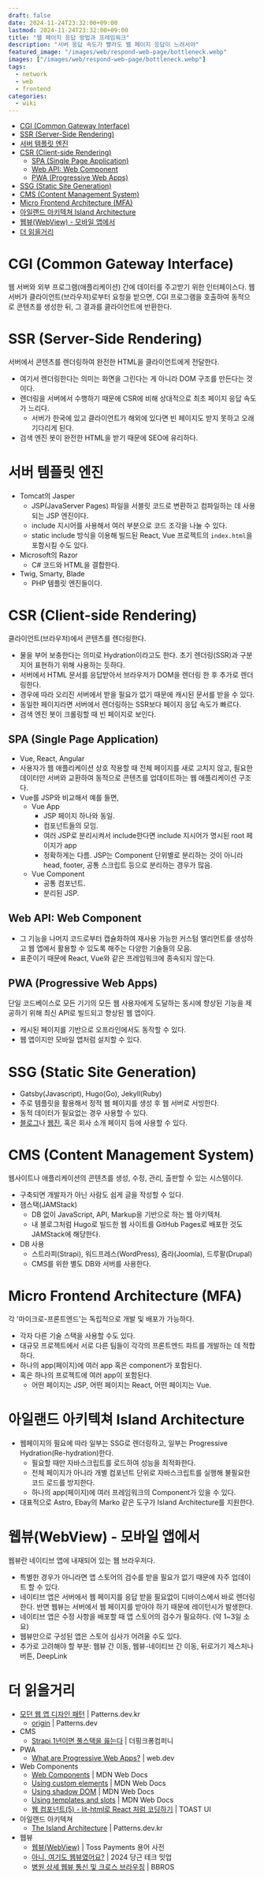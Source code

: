 ```yaml
---
draft: false
date: 2024-11-24T23:32:00+09:00
lastmod: 2024-11-24T23:32:00+09:00
title: "웹 페이지 응답 방법과 프레임워크"
description: "서버 응답 속도가 빨라도 웹 페이지 응답이 느려서야"
featured_image: "/images/web/respond-web-page/bottleneck.webp"
images: ["/images/web/respond-web-page/bottleneck.webp"]
tags:
  - network
  - web
  - frontend
categories:
  - wiki
---
```


- [CGI (Common Gateway Interface)](#cgi-common-gateway-interface)
- [SSR (Server-Side Rendering)](#ssr-server-side-rendering)
- [서버 템플릿 엔진](#서버-템플릿-엔진)
- [CSR (Client-side Rendering)](#csr-client-side-rendering)
  - [SPA (Single Page Application)](#spa-single-page-application)
  - [Web API: Web Component](#web-api-web-component)
  - [PWA (Progressive Web Apps)](#pwa-progressive-web-apps)
- [SSG (Static Site Generation)](#ssg-static-site-generation)
- [CMS (Content Management System)](#cms-content-management-system)
- [Micro Frontend Architecture (MFA)](#micro-frontend-architecture-mfa)
- [아일랜드 아키텍쳐 Island Architecture](#아일랜드-아키텍쳐-island-architecture)
- [웹뷰(WebView) - 모바일 앱에서](#웹뷰webview---모바일-앱에서)
- [더 읽을거리](#더-읽을거리)

# CGI (Common Gateway Interface)

웹 서버와 외부 프로그램(애플리케이션) 간에 데이터를 주고받기 위한 인터페이스다.
웹 서버가 클라이언트(브라우저)로부터 요청을 받으면, CGI 프로그램을 호출하여 동적으로 콘텐츠를 생성한 뒤, 그 결과를 클라이언트에 반환한다.

# SSR (Server-Side Rendering)

서버에서 콘텐츠를 렌더링하여 완전한 HTML을 클라이언트에게 전달한다.

- 여기서 렌더링한다는 의미는 화면을 그린다는 게 아니라 DOM 구조를 만든다는 것이다.
- 렌더링을 서버에서 수행하기 때문에 CSR에 비해 상대적으로 최초 페이지 응답 속도가 느리다.
  - 서버가 한국에 있고 클라이언트가 해외에 있다면 빈 페이지도 받지 못하고 오래 기다리게 된다.
- 검색 엔진 봇이 완전한 HTML을 받기 때문에 SEO에 유리하다.

# 서버 템플릿 엔진

- Tomcat의 Jasper
  - JSP(JavaServer Pages) 파일을 서블릿 코드로 변환하고 컴파일하는 데 사용되는 JSP 엔진이다.
  - include 지시어를 사용해서 여러 부분으로 코드 조각을 나눌 수 있다.
  - static include 방식을 이용해 빌드된 React, Vue 프로젝트의 `index.html`을 포함시킬 수도 있다.
- Microsoft의 Razor
  - C# 코드와 HTML을 결합한다.
- Twig, Smarty, Blade
  - PHP 템플릿 엔진들이다.

# CSR (Client-side Rendering)

클라이언트(브라우저)에서 콘텐츠를 렌더링한다.

- 물을 부어 보충한다는 의미로 Hydration이라고도 한다. 초기 렌더링(SSR)과 구분지어 표현하기 위해 사용하는 듯하다.
- 서버에서 HTML 문서를 응답받아서 브라우저가 DOM을 렌더링 한 후 추가로 렌더링한다.
- 경우에 따라 오리진 서버에서 받을 필요가 없기 때문에 캐시된 문서를 받을 수 있다.
- 동일한 페이지라면 서버에서 렌더링하는 SSR보다 페이지 응답 속도가 빠르다.
- 검색 엔진 봇이 크롤링할 때 빈 페이지로 보인다.

## SPA (Single Page Application)

- Vue, React, Angular
- 사용자가 웹 애플리케이션 상호 작용할 때 전체 페이지를 새로 고치지 않고, 필요한 데이터만 서버와 교환하여 동적으로 콘텐츠를 업데이트하는 웹 애플리케이션 구조다.
- Vue를 JSP와 비교해서 예를 들면,
  - Vue App
    - JSP 페이지 하나와 동일.
    - 컴포넌트들의 모임.
    - 여러 JSP로 분리시켜서 include한다면 include 지시어가 명시된 root 페이지가 app
    - 정확하게는 다름. JSP는 Component 단위별로 분리하는 것이 아니라 head, footer, 공통 스크립트 등으로 분리하는 경우가 많음.
  - Vue Component
    - 공통 컴포넌트.
    - 분리된 JSP.

## Web API: Web Component

- 그 기능을 나머지 코드로부터 캡슐화하여 재사용 가능한 커스텀 엘리먼트를 생성하고 웹 앱에서 활용할 수 있도록 해주는 다양한 기술들의 모음.
- 표준이기 때문에 React, Vue와 같은 프레임워크에 종속되지 않는다.

## PWA (Progressive Web Apps)

단일 코드베이스로 모든 기기의 모든 웹 사용자에게 도달하는 동시에 향상된 기능을 제공하기 위해 최신 API로 빌드되고 향상된 웹 앱이다.

- 캐시된 페이지를 기반으로 오프라인에서도 동작할 수 있다.
- 웹 앱이지만 모바일 앱처럼 설치할 수 있다.

# SSG (Static Site Generation)

- Gatsby(Javascript), Hugo(Go), Jekyll(Ruby)
- 주로 템플릿을 활용해서 정적 웹 페이지를 생성 후 웹 서버로 서빙한다.
- 동적 데이터가 필요없는 경우 사용할 수 있다.
- [블로그](https://markruler.github.io/)나 [웹진](https://beott.kr/), 혹은 회사 소개 페이지 등에 사용할 수 있다.

# CMS (Content Management System)

웹사이트나 애플리케이션의 콘텐츠를 생성, 수정, 관리, 출판할 수 있는 시스템이다.

- 구축되면 개발자가 아닌 사람도 쉽게 글을 작성할 수 있다.
- 잼스택(JAMStack)
  - DB 없이 JavaScript, API, Markup을 기반으로 하는 웹 아키텍처.
  - 내 블로그처럼 Hugo로 빌드한 웹 사이트를 GitHub Pages로 배포한 것도 JAMStack에 해당한다.
- DB 사용
  - 스트라피(Strapi), 워드프레스(WordPress), 줌라(Joomla), 드루팔(Drupal)
  - CMS를 위한 별도 DB와 서버를 사용한다.

# Micro Frontend Architecture (MFA)

각 '마이크로-프론트엔드'는 독립적으로 개발 및 배포가 가능하다.

- 각자 다른 기술 스택을 사용할 수도 있다.
- 대규모 프로젝트에서 서로 다른 팀들이 각각의 프론트엔드 파트를 개발하는 데 적합하다.
- 하나의 app(페이지)에 여러 app 혹은 component가 포함된다.
- 혹은 하나의 프로젝트에 여러 app이 포함된다.
  - 어떤 페이지는 JSP, 어떤 페이지는 React, 어떤 페이지는 Vue.

# 아일랜드 아키텍쳐 Island Architecture

- 웹페이지의 필요에 따라 일부는 SSG로 렌더링하고, 일부는 Progressive Hydration(Re-hydration)한다.
  - 필요할 때만 자바스크립트를 로드하여 성능을 최적화한다.
  - 전체 페이지가 아니라 개별 컴포넌트 단위로 자바스크립트를 실행해 불필요한 코드 로드를 방지한다.
  - 하나의 app(페이지)에 여러 프레임워크의 Component가 있을 수 있다.
- 대표적으로 Astro, Ebay의 Marko 같은 도구가 Island Architecture를 지원한다.

# 웹뷰(WebView) - 모바일 앱에서

웹뷰란 네이티브 앱에 내재되어 있는 웹 브라우저다.

- 특별한 경우가 아니라면 앱 스토어의 검수를 받을 필요가 없기 때문에 자주 업데이트 할 수 있다.
- 네이티브 앱은 서버에서 웹 페이지를 응답 받을 필요없이 디바이스에서 바로 렌더링한다. 반면 웹뷰는 서버에서 웹 페이지를 받아야 하기 때문에 레이턴시가 발생한다.
- 네이티브 앱은 수정 사항을 배포할 때 앱 스토어의 검수가 필요하다. (약 1~3일 소요)
- 웹뷰만으로 구성된 앱은 스토어 심사가 어려울 수도 있다.
- 추가로 고려해야 할 부분: 웹뷰 간 이동, 웹뷰-네이티브 간 이동, 뒤로가기 제스처나 버튼, DeepLink

# 더 읽을거리

- [모던 웹 앱 디자인 패턴](https://patterns-dev-kr.github.io/) | Patterns.dev.kr
  - [origin](https://www.patterns.dev/) | Patterns.dev
- CMS
  - [Strapi 1년이면 풀스택을 읊는다](https://medium.com/pinkfong/strapi-1년이면-풀스택을-읊는다-part-1-2-5641f5651097) | 더핑크퐁컴퍼니
- PWA
  - [What are Progressive Web Apps?](https://web.dev/articles/what-are-pwas) | web.dev
- Web Components
  - [Web Components](https://developer.mozilla.org/ko/docs/Web/API/Web_components) | MDN Web Docs
  - [Using custom elements](https://developer.mozilla.org/ko/docs/Web/API/Web_components/Using_custom_elements) | MDN Web Docs
  - [Using shadow DOM](https://developer.mozilla.org/ko/docs/Web/API/Web_components/Using_shadow_DOM) | MDN Web Docs
  - [Using templates and slots](https://developer.mozilla.org/en-US/docs/Web/API/Web_components/Using_templates_and_slots) | MDN Web Docs
  - [웹 컴포넌트(5) - lit-html로 React 처럼 코딩하기](https://ui.toast.com/posts/ko_20171215) | TOAST UI
- 아일랜드 아키텍쳐
  - [The Island Architecture](https://patterns-dev-kr.github.io/rendering-patterns/the-island-architecture/) | Patterns.dev.kr
- 웹뷰
  - [웹뷰(WebView)](https://docs.tosspayments.com/resources/glossary/webview) | Toss Payments 용어 사전
  - [아니, 여기도 웹뷰였어요?](https://youtu.be/4UD4EB00AME) | 2024 당근 테크 밋업
  - [병원 상세 웹뷰 통신 및 크로스 브라우징](https://boostbrothers.github.io/hospital-detail-webview/) | BBROS

